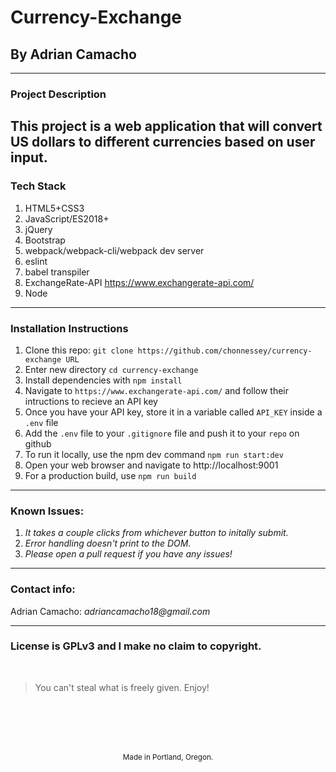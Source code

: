# Currency-Exchange

## By Adrian Camacho

---

### Project Description

## This project is a web application that will convert US dollars to different currencies based on user input.

### Tech Stack

1. HTML5+CSS3
2. JavaScript/ES2018+
3. jQuery
4. Bootstrap
5. webpack/webpack-cli/webpack dev server
6. eslint
7. babel transpiler
8. ExchangeRate-API https://www.exchangerate-api.com/
9. Node

---

### Installation Instructions

1. Clone this repo: `git clone https://github.com/chonnessey/currency-exchange URL`
2. Enter new directory `cd currency-exchange`
3. Install dependencies with `npm install`
4. Navigate to `https://www.exchangerate-api.com/` and follow their intructions to recieve an API key
5. Once you have your API key, store it in a variable called `API_KEY` inside a `.env` file
6. Add the `.env` file to your `.gitignore` file and push it to your `repo` on github
7. To run it locally, use the npm dev command `npm run start:dev`
8. Open your web browser and navigate to http://localhost:9001
9. For a production build, use `npm run build`

---

### Known Issues:

1. _It takes a couple clicks from whichever button to initally submit._
2. _Error handling doesn't print to the DOM._
3. _Please open a pull request if you have any issues!_

---

### Contact info:

Adrian Camacho: _adriancamacho18@gmail.com_

---

### License is GPLv3 and I make no claim to copyright.

<br />

> You can't steal what is freely given. Enjoy!

<br />
<br />
<br />
<br />
<p align="center">
  <small>Made in Portland, Oregon. </small>
</p>
